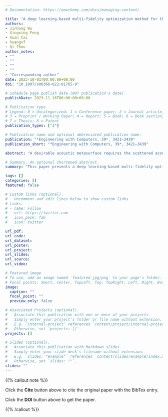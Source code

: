```yaml
---
# Documentation: https://wowchemy.com/docs/managing-content/

title: "A deep learning-based multi-fidelity optimization method for the design of acoustic metasurface"
authors:
- Jinhong Wu
- Xingxing Feng
- Xuan Cai
- huangxf
- Qi Zhou
author_notes:
- ""
- ""
- ""
- ""
- "Corresponding author"
date: 2023-10-01T00:00:00+08:00
doi: "10.1007/s00366-022-01765-9"

# Schedule page publish date (NOT publication's date).
publishDate: 2023-11-16T00:00:00+08:00

# Publication type.
# Legend: 0 = Uncategorized; 1 = Conference paper; 2 = Journal article;
# 3 = Preprint / Working Paper; 4 = Report; 5 = Book; 6 = Book section;
# 7 = Thesis; 8 = Patent
publication_types: ["2"]

# Publication name and optional abbreviated publication name.
publication: "*Engineering with Computers, 39*, 3421–3439"
publication_short: "*Engineering with Computers, 39*, 3421–3439"

abstract: "A desirable acoustic metasurface requires the scattered acoustic field distribution uniform. Neural networks are effective substitutions to mimic the expensive FE simulations in most research. However, the computational cost required to construct a model with only single high-fidelity (HF) simulation data is still unacceptable. This paper presents a deep learning-based multi-fidelity optimization framework to improve the uniformity of the scattered acoustic field distribution. First, a multi-fidelity composite convolutional neural network (MF-CCNN) method is proposed to predict the high-dimensional scattered acoustic field at a lower data cost. The developed MF-CCNN consists of four convolutional subnets. The first part predicts a low-fidelity (LF) output, whose features are then extracted by the second part and concatenated with the inputs to predict the HF result. Two parallel branches are utilized to map the LF features to the HF output. Then, the physical parameters’ optimization neural network is proposed to minimize the objective under the prediction of MF-CCNN. The proposed method is compared with other state-of-the-art multi-fidelity networks, and the results demonstrate that MF-CCNN reaches the highest accuracy and the mean absolute error is improved by at least 20%. The variance of the obtained scattered acoustic field after optimization is reduced by 3.62%, and the time cost is only 8% of the genetic algorithm (GA), proving the efficiency and accuracy of the proposed framework."

# Summary. An optional shortened abstract.
summary: "This paper presents a deep learning-based multi-fidelity optimization framework to improve the uniformity of the scattered acoustic field distribution. "

tags: []
categories: []
featured: false

# Custom links (optional).
#   Uncomment and edit lines below to show custom links.
# links:
# - name: Follow
#   url: https://twitter.com
#   icon_pack: fab
#   icon: twitter

url_pdf:
url_code:
url_dataset:
url_poster:
url_project:
url_slides:
url_source:
url_video:

# Featured image
# To use, add an image named `featured.jpg/png` to your page's folder. 
# Focal points: Smart, Center, TopLeft, Top, TopRight, Left, Right, BottomLeft, Bottom, BottomRight.
image:
  caption: ""
  focal_point: ""
  preview_only: false

# Associated Projects (optional).
#   Associate this publication with one or more of your projects.
#   Simply enter your project's folder or file name without extension.
#   E.g. `internal-project` references `content/project/internal-project/index.md`.
#   Otherwise, set `projects: []`.
projects: []

# Slides (optional).
#   Associate this publication with Markdown slides.
#   Simply enter your slide deck's filename without extension.
#   E.g. `slides: "example"` references `content/slides/example/index.md`.
#   Otherwise, set `slides: ""`.
slides: ""
---
```


{{% callout note %}}

Click the **Cite** button above to cite the original paper with the BibTex entry.

Click the **DOI** button above to get the paper.

{{% /callout %}}
